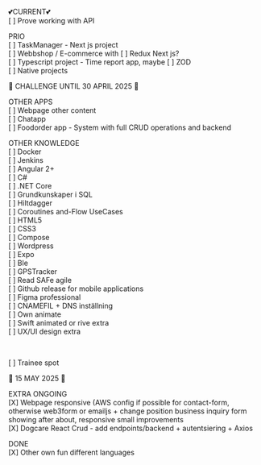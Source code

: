 
💕CURRENT💕 <br>
[ ] Prove working with API <br>

PRIO<br>
[ ] TaskManager - Next js project<br>
[ ] Webbshop / E-commerce with [ ] Redux Next js?  <br> 
[ ] Typescript project - Time report app, maybe [ ] ZOD <br>
[ ] Native projects <br>

🚀 CHALLENGE UNTIL 30 APRIL 2025 🚀   

OTHER APPS <br>
[ ] Webpage other content <br>
[ ] Chatapp  <br>
[ ] Foodorder app - System with full CRUD operations and backend <br>


OTHER KNOWLEDGE <br>
[ ] Docker <br>
[ ] Jenkins <br>
[ ] Angular 2+ <br>
[ ] C# <br>
[ ] .NET Core <br>
[ ] Grundkunskaper i SQL <br>
[ ] Hiltdagger <br>
[ ] Coroutines and-Flow UseCases <br>
[ ] HTML5 <br>
[ ] CSS3 <br>
[ ] Compose <br>
[ ] Wordpress <br>
[ ] Expo <br>
[ ] Ble <br>
[ ] GPSTracker <br>
[ ] Read SAFe agile <br>
[ ] Github release for mobile applications <br>
[ ] Figma professional <br>
[ ] CNAMEFIL + DNS inställning<br>
[ ] Own animate <br>
[ ] Swift animated or rive extra <br>
[ ] UX/UI design extra <br>


<br>

[ ] Trainee spot

🚀 15 MAY 2025 🚀 

EXTRA ONGOING<br>
[X] Webpage responsive (AWS config if possible for contact-form, otherwise web3form or emailjs + change position business inquiry form showing after about, responsive small improvements <br>
[X] Dogcare React Crud - add endpoints/backend + autentsiering + Axios <br>

DONE <br>
[X] Other own fun different languages <br>
